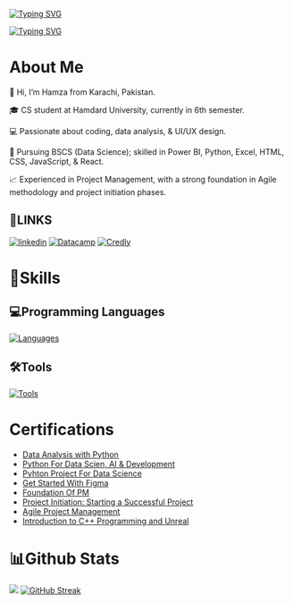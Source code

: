 [![Typing SVG](https://readme-typing-svg.demolab.com?font=Fira+code&weight=700&size=23&duration=1&pause=1000&color=2B70C5&center=true&vCenter=true&repeat=false&width=435&lines=Hamza+Ali+Khan)](https://git.io/typing-svg)

[![Typing SVG](https://readme-typing-svg.demolab.com?font=Fira+code&weight=100&size=21&duration=1000&pause=1200&color=2B70C5&center=true&vCenter=true&width=435&lines=Data+Analysis+%26+Visualization++;Python+%7C++Power+BI%2C+Excel;UI%2FUX+Design++;Agile+Project+Management+;%F0%9F%9A%80Always+building%2C+always+learning)](https://git.io/typing-svg)
# About Me
📍 Hi, I’m Hamza from Karachi, Pakistan.

🎓 CS student at Hamdard University, currently in 6th semester.

💻 Passionate about coding, data analysis, & UI/UX design.

🎯 Pursuing BSCS (Data Science); skilled in Power BI, Python, Excel, HTML, CSS, JavaScript, & React.

📈 Experienced in Project Management, with a strong foundation in Agile methodology and project initiation phases.
## 🔗LINKS
[![linkedin](https://img.shields.io/badge/linkedin-0A66C2?style=for-the-badge&logo=linkedin&logoColor=white)](https://www.linkedin.com/in/hamza-ali-856620206?utm_source=share&utm_campaign=share_via&utm_content=profile&utm_medium=android_app)
[![Datacamp](https://img.shields.io/badge/Datacamp-05192D?style=for-the-badge&logo=datacamp&logoColor=03E860)](https://www.datacamp.com/portfolio/hkalikhan)
[![Credly](https://img.shields.io/badge/Credly-FFFFFF?style=for-the-badge&logo=credly&logoColor=FFA500)](https://www.credly.com/users/hkali)

# 🧩Skills

## 💻Programming Languages
[![Languages](https://skillicons.dev/icons?i=python,cpp,html,css,js,r&theme=dark)](#)


## 🛠️Tools
[![Tools](https://skillicons.dev/icons?i=github,vscode,discord,powershell,mysql,postgresql,ps,illustrator,figma&theme=dark)](#)

# Certifications
- [Data Analysis with Python](https://coursera.org/share/d64fda986cd948586f51955863704d34)
- [Python For Data Scien, AI & Development](https://coursera.org/share/db970a7598b9c58fa5b38bc28f06baca)
- [Pyhton Project For Data Science](https://coursera.org/share/aba3478bd044ff30475f89ac0660afe8)
- [Get Started With Figma](https://coursera.org/share/ea9a65ad40ff2004ad06ccb79b30e1ee)
- [Foundation Of PM](https://coursera.org/share/e1ca01c09b06bd5d6516abd1c9544ce4)
- [Project Initiation: Starting a Successful Project](https://coursera.org/share/951824fa241ac28b8156ce4477e7a27d)
- [Agile Project Management](https://coursera.org/share/eba3b2f14c2508d330f131756e0d4c6b)
- [Introduction to C++ Programming and Unreal](https://coursera.org/share/ad05b9377416f791c5d6c80e05100a1c)

# 📊Github Stats



<div style="display: flex-wrap; justify-content: space-between;">


<!-- Overall stat* Streak-->
<img src="https://github-readme-stats.vercel.app/api?username=Hamza-asm&show_icons=true&theme=transparent&hide_border=true"/> [![GitHub Streak](https://github-readme-streak-stats-seven-blush.vercel.app?user=Hamza-asm&theme=transparent&hide_border=true&card_width=340)](https://git.io/streak-stats)




<!-- LANG STAT
<img src="https://github-readme-stats.vercel.app/api/top-langs/?username=Hamza-asm&title_color=ffffff&hide_border=true&show_icons=true&theme=github_dark" width="265">-->




